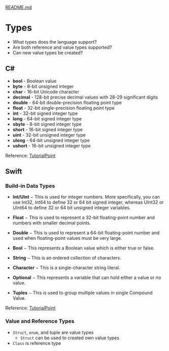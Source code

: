 [README.md](../README.md)

# Types
* What types does the language support?
* Are both reference and value types supported?
* Can new value types be created?

## C#
* **bool** - Boolean value	
* **byte** - 8-bit unsigned integer
* **char**	- 16-bit Unicode character
* **decimal** -	128-bit precise decimal values with 28-29 significant digits
* **double** - 64-bit double-precision floating point type
* **float** - 32-bit single-precision floating point type
* **int** - 32-bit signed integer type
* **long** - 64-bit signed integer type
* **sbyte** - 8-bit signed integer type
* **short** - 16-bit signed integer type
* **uint** - 32-bit unsigned integer type
* **ulong**	- 64-bit unsigned integer type
* **ushort** - 16-bit unsigned integer type

Reference: [TutorialPoint](https://www.tutorialspoint.com/csharp/csharp_data_types.htm)

## Swift
### Build-in Data Types
* **Int/UInt** − This is used for integer numbers. More specifically, you can use Int32, Int64 to define 32 or 64 bit signed integer, whereas UInt32 or UInt64 to define 32 or 64 bit unsigned integer variables.

* **Float** − This is used to represent a 32-bit floating-point number and numbers with smaller decimal points.

* **Double** − This is used to represent a 64-bit floating-point number and used when floating-point values must be very large. 

* **Bool** − This represents a Boolean value which is either true or false.

* **String** − This is an ordered collection of characters.

* **Character** − This is a single-character string literal. 

* **Optional** − This represents a variable that can hold either a value or no value.

* **Tuples** − This is used to group multiple values in single Compound Value.

Reference: [TutorialPoint](https://www.tutorialspoint.com/swift/swift_data_types.htm)

### Value and Reference Types
* `Struct`, `enum`, and tuple are value types
    * `Struct` can be used to created own value types
* `Class` is reference type
